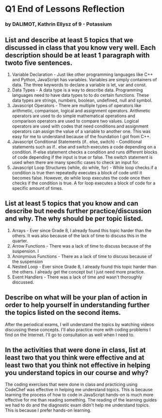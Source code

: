 # Q1 End of Lessons Reflection
### by DALIMOT, Kathrin Ellysz of 9 - Potassium
## List and describe at least 5 topics that we discussed in class that you know very well. Each description should be at least 1 paragraph with twoto five sentences.
1. Variable Declaration - Just like other programming languages like C++ and Python, JavaScript has  variables.  Variables are simply containers of data.  The three keywords to declare a variable is let, var and const. 
2. Data Types - A data type is a way to describe data.  Programming languages need to have data types to to do certain functions.  These data types are strings, numbers, boolean, undefined, null and symbol. 
3. Javascript Operators - There are multiple types of operators like arithmetic, comparison, logical and assignment operators.  Arithmetic operators are used to do simple mathematical operations and comparison operators are used to compare two values.  Logical operators are used with codes that need conditions and assignment operators can assign the value of a variable to another one.  This was easy for me to understand because of the foundation I got from C++.
4. Javascript Conditional Statements (if.. else, switch) - Conditional statements such as if.. else and switch executes a code depending on a condition. If-else statement checks a condition and runs different blocks of code depending if the input is true or false.  The switch statement is used when there are many specific cases to check an input for.  
5. Javascript Loop Structures (while, do while, for) - While loop checks if a condition is true then repeatedly executes a block of code until it becomes false.  However, do while loop executes the code once then checks if the condition is true.  A for loop executes a block of code for a specific amount of times.  
## List at least 5 topics that you know and can describe but needs further practice/discussion and why. The why should be per topic listed. 
1. Arrays - Ever since Grade 8, I already found this topic harder than the others. It was also because of the lack of time to discuss this in the quarter.
2. Arrow Functions - There was a lack of time to discuss because of the suspension.  I
3. Anonymous Functions - There as a lack of time to discuss because of the suspension
4. Nested Loop - Ever since Grade 8, I already found this topic harder than the others.  I already get the concept but I just need more practice.
5. Event Handlers - There was a lack of time and wasn't thoroughly discussed. 
## Describe on what will be your plan of action in order to help yourself in understanding further the topics listed on the second items.
After the periodical exams, I will understand the topics by watching videos discussing these concepts.  I'll also practice more with coding problems I find on the Internet.  I'll go to consultation as well when I need to.
## In the activities that were done in class, list at least two that you think were effective and at least two that you think not effective in helping you understand topics in our course and why?
The coding exercises that were done in class and practicing using CodeChef was effective in helping me understand topics.  This is because learning the process of how to code in JavaScript hands-on is much more effective for me than reading something.  The reading of the learning guides we had to do and the diagnostic exam didn't help me understand topics.  This is because I prefer hands-on learning. 
